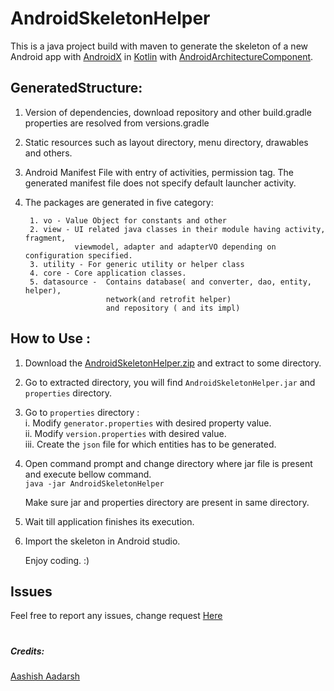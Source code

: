 # AndroidSkeletonHelper
This is a java project build with maven to generate the skeleton of 
a new Android app with [AndroidX](https://developer.android.com/jetpack/androidx/) in [Kotlin](https://kotlinlang.org/)
with [AndroidArchitectureComponent](https://developer.android.com/topic/libraries/architecture/).

## GeneratedStructure:
1. Version of dependencies, download repository and other build.gradle properties are resolved from versions.gradle
2. Static resources such as layout directory, menu directory, drawables and others.
3. Android Manifest File with entry of activities, permission tag. 
The generated manifest file does not specify default launcher activity.
4. The packages are generated in five category:
        
        1. vo - Value Object for constants and other
        2. view - UI related java classes in their module having activity, fragment, 
                  viewmodel, adapter and adapterVO depending on configuration specified.
        3. utility - For generic utility or helper class
        4. core - Core application classes.
        5. datasource -  Contains database( and converter, dao, entity, helper), 
                         network(and retrofit helper)
                         and repository ( and its impl)         


## How to Use :
1. Download the [AndroidSkeletonHelper.zip](https://github.com/aashish-aadarsh/AndroidSkeletonHelper/raw/master/AndroidSkeletonHelper.zip) and extract to some directory.
2. Go to extracted directory, you will find `AndroidSkeletonHelper.jar` and `properties` 
directory.
3. Go to `properties` directory :   
       i. Modify `generator.properties` with desired property value.  
       ii. Modify `version.properties` with desired value.  
       iii. Create the `json` file for which entities has to be generated.

4. Open command prompt and change directory where jar file is present and execute bellow command.     
         `java -jar AndroidSkeletonHelper`  
         
    Make sure jar and properties directory are present in same directory.
 5. Wait till application finishes its execution.
 6. Import the skeleton in Android studio.
 
      Enjoy coding. :)
        
        
## Issues
Feel free to report any issues, change request [Here](https://github.com/aashish-aadarsh/AndroidSkeletonHelper/issues)

#

##### Credits:
[Aashish Aadarsh](https://github.com/aashish-aadarsh) 

